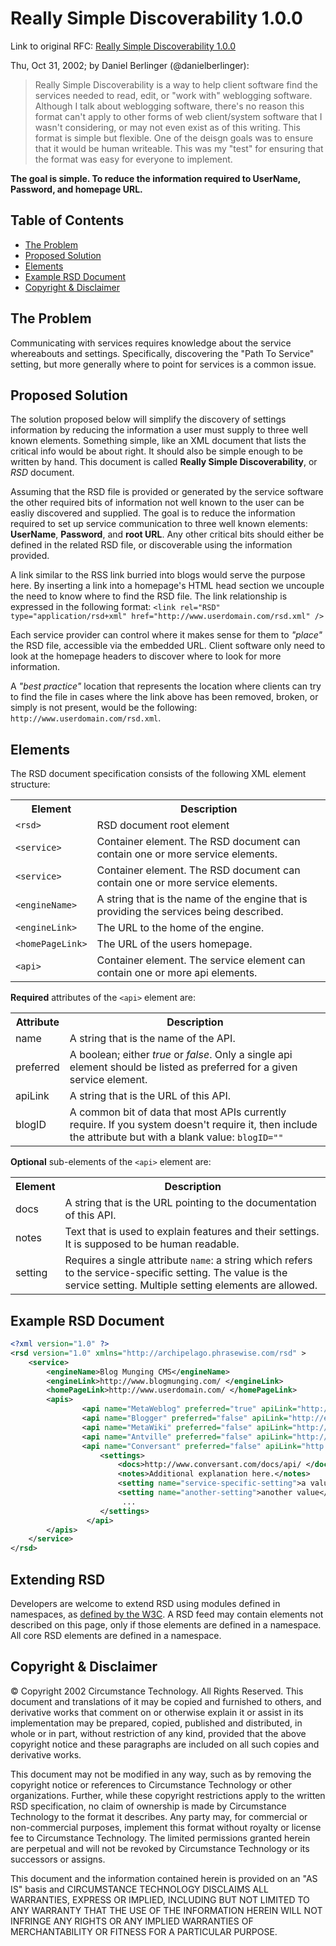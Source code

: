 # Really Simple Discoverability 1.0.0

Link to original RFC: [Really Simple Discoverability 1.0.0](http://archipelago.phrasewise.com/rsd)

Thu, Oct 31, 2002; by Daniel Berlinger (@danielberlinger):
> Really Simple Discoverability is a way to help client software find the services needed to read, edit, or "work with" weblogging software. 
> Although I talk about weblogging software, there's no reason this format can't apply to other forms of web client/system software that I wasn't considering, or may not even exist as of this writing. 
> This format is simple but flexible. One of the deisgn goals was to ensure that it would be human writeable. 
> This was my "test" for ensuring that the format was easy for everyone to implement.

**The goal is simple. To reduce the information required to UserName, Password, and homepage URL.**

## Table of Contents

* [The Problem](#the-problem)
* [Proposed Solution](#proposed-solution)
* [Elements](#elements)
* [Example RSD Document](#example-rsd-document)
* [Copyright & Disclaimer](#copyright--disclaimer)

## The Problem

Communicating with services requires knowledge about the service whereabouts and settings.
Specifically, discovering the "Path To Service" setting, but more generally where to point for services is a common issue.

## Proposed Solution

The solution proposed below will simplify the discovery of settings information by reducing the information a user must supply to three well known elements. 
Something simple, like an XML document that lists the critical info would be about right. It should also be simple enough to be written by hand. 
This document is called **Really Simple Discoverability**, or *RSD* document.

Assuming that the RSD file is provided or generated by the service software the other required bits of information not well known to the user can be easliy discovered and supplied.
The goal is to reduce the information required to set up service communication to three well known elements: **UserName**, **Password**, and **root URL**. 
Any other critical bits should either be defined in the related RSD file, or discoverable using the information provided.

A link similar to the RSS link burried into blogs would serve the purpose here.
By inserting a link into a homepage's HTML head section we uncouple the need to know where to find the RSD file. 
The link relationship is expressed in the following format:
```<link rel="RSD" type="application/rsd+xml" href="http://www.userdomain.com/rsd.xml" />```

Each service provider can control where it makes sense for them to *"place"* the RSD file, accessible via the embedded URL.
Client software only need to look at the homepage headers to discover where to look for more information.

A *"best practice"* location that represents the location where clients can try to find the file in cases where the link above has been removed, broken, or simply is not present, would be the following:
`http://www.userdomain.com/rsd.xml`.

## Elements

The RSD document specification consists of the following XML element structure:
<table>
<tr>
<th>Element</th>
<th>Description</th>
</tr>
<tr>
<td><code>&lt;rsd&gt;</code></td>
<td>RSD document root element</td>
</tr>
<tr>
<td><code>&lt;service&gt;</code></td>
<td>Container element. The RSD document can contain one or more service elements.</td>
</tr>
<tr>
<td><code>&lt;service&gt;</code></td>
<td>Container element. The RSD document can contain one or more service elements.</td>
</tr>
<tr>
<td><code>&lt;engineName&gt;</code></td>
<td>A string that is the name of the engine that is providing the services being described.</td>
</tr>
<tr>
<td><code>&lt;engineLink&gt;</code></td>
<td>The URL to the home of the engine.</td>
</tr>
<tr>
<td><code>&lt;homePageLink&gt;</code></td>
<td>The URL of the users homepage.</td>
</tr>
<tr>
<td><code>&lt;api&gt;</code></td>
<td>Container element. The service element can contain one or more api elements.</td>
</tr>
</table>

**Required** attributes of the `<api>` element are:
<table>
<tr>
<th>Attribute</th>
<th>Description</th>
</tr>
<tr>
<td>name</td>
<td>A string that is the name of the API.</td>
</tr>
<tr>
<td>preferred</td>
<td>A boolean; either <i>true</i> or <i>false</i>. Only a single api element should be listed as preferred for a given service element.</td>
</tr>
<tr>
<td>apiLink</td>
<td>A string that is the URL of this API.</td>
</tr>
<tr>
<td>blogID</td>
<td>A common bit of data that most APIs currently require. If you system doesn't require it, then include the attribute but with a blank value: <code>blogID=""</code></td>
</tr>
</table>

**Optional** sub-elements of the `<api>` element are:
<table>
<tr>
<th>Element</th>
<th>Description</th>
</tr>
<tr>
<td>docs</td>
<td>A string that is the URL pointing to the documentation of this API.</td>
</tr>
<tr>
<td>notes</td>
<td>Text that is used to explain features and their settings. It is supposed to be human readable.</td>
</tr>
<tr>
<td>setting</td>
<td>Requires a single attribute <code>name</code>: a string which refers to the service-specific setting. The value is the service setting. Multiple setting elements are allowed.</td>
</tr>
</table>

## Example RSD Document

```xml
<?xml version="1.0" ?> 
<rsd version="1.0" xmlns="http://archipelago.phrasewise.com/rsd" >
    <service>
        <engineName>Blog Munging CMS</engineName> 
        <engineLink>http://www.blogmunging.com/ </engineLink>
        <homePageLink>http://www.userdomain.com/ </homePageLink>
        <apis>
                <api name="MetaWeblog" preferred="true" apiLink="http://example.com/xml/rpc/url" blogID="123abc" />
                <api name="Blogger" preferred="false" apiLink="http://example.com/xml/rpc/url" blogID="123abc" />
                <api name="MetaWiki" preferred="false" apiLink="http://example.com/some/other/url" blogID="123abc" />
                <api name="Antville" preferred="false" apiLink="http://example.com/yet/another/url" blogID="123abc" />
                <api name="Conversant" preferred="false" apiLink="http://example.com/xml/rpc/url" blogID="">
                    <settings>
                        <docs>http://www.conversant.com/docs/api/ </docs> 
                        <notes>Additional explanation here.</notes>
                        <setting name="service-specific-setting">a value</setting> 
                        <setting name="another-setting">another value</setting> 
                         ... 
                    </settings>
                 </api>
        </apis>
    </service>
</rsd>
```

## Extending RSD

Developers are welcome to extend RSD using modules defined in namespaces, as [defined by the W3C](http://www.w3.org/TR/REC-xml-names/).
A RSD feed may contain elements not described on this page, only if those elements are defined in a namespace. 
All core RSD elements are defined in a namespace.

## Copyright & Disclaimer

© Copyright 2002 Circumstance Technology. All Rights Reserved. This document and translations of it may be copied and furnished to others, and derivative works that comment on or otherwise explain it or assist in its implementation may be prepared, copied, published and distributed, in whole or in part, without restriction of any kind, provided that the above copyright notice and these paragraphs are included on all such copies and derivative works.

This document may not be modified in any way, such as by removing the copyright notice or references to Circumstance Technology or other organizations. Further, while these copyright restrictions apply to the written RSD specification, no claim of ownership is made by Circumstance Technology to the format it describes. Any party may, for commercial or non-commercial purposes, implement this format without royalty or license fee to Circumstance Technology. The limited permissions granted herein are perpetual and will not be revoked by Circumstance Technology or its successors or assigns.

This document and the information contained herein is provided on an "AS IS" basis and CIRCUMSTANCE TECHNOLOGY DISCLAIMS ALL WARRANTIES, EXPRESS OR IMPLIED, INCLUDING BUT NOT LIMITED TO ANY WARRANTY THAT THE USE OF THE INFORMATION HEREIN WILL NOT INFRINGE ANY RIGHTS OR ANY IMPLIED WARRANTIES OF MERCHANTABILITY OR FITNESS FOR A PARTICULAR PURPOSE.
